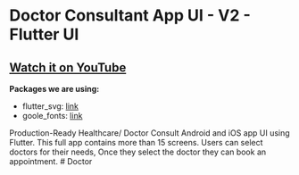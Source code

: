 # Doctor Consultant App UI - V2  - Flutter UI

## [Watch it on YouTube](https://youtu.be/Lq5M1nmqcLU)

**Packages we are using:**

- flutter_svg: [link](https://pub.dev/packages/flutter_svg)
- goole_fonts: [link](https://pub.dev/packages/google_fonts)


Production-Ready Healthcare/ Doctor Consult Android and iOS app UI using Flutter. This full app contains more than 15 screens. Users can select doctors for their needs, Once they select the doctor they can book an appointment. 
#   D o c t o r  
 